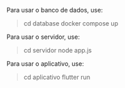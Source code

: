 Para usar o banco de dados, use:

> cd database
> docker compose up

Para usar o servidor, use:

> cd servidor
> node app.js

Para usar o aplicativo, use:

> cd aplicativo
> flutter run